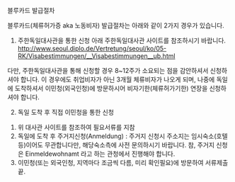블루카드 발급절차


블루카드(체류허가증 aka 노동비자) 발급절차는 아래와 같이 2가지 경우가 있습니다.

1. 주한독일대사관을 통한 신청
아래 주한독일대사관 사이트를 참조하시기 바랍니다.
http://www.seoul.diplo.de/Vertretung/seoul/ko/05-RK/Visabestimmungen/__Visabestimmungen__ub.html

다만, 주한독일대사관을 통해 신청할 경우 8~12주가 소요되는 점을 감안하셔서 신청하셔야 합니다.
이 경우에도 취업비자가 아닌 3개월 체류비자가 나오게 되며,
나중에 독일에 도착하셔서 이민청(외국인청)에 방문하시어 비자기한(체류허가기한) 연장을 신청하셔야 합니다.

2. 독일 도착 후 직접 이민청을 통한 신청
1) 위 대사관 사이트를 참조하여 필요서류를 지참
2) 독일에 도착 후 주거지신청(Anmeldung)
     : 주거지 신청시 주소지는 임시숙소(호텔 등)이어도 무관합니다만, 해당숙소측에 사전 문의하시기 바랍니다.
       참, 주거지 신청은 Einmeldewohnamt 라고 하는 관청에서 진행해야 합니다.
3) 이민청(또는 외국인청, 지역마다 조금씩 다름, 미리 확인필요)에 방문하여 서류제출 끝.